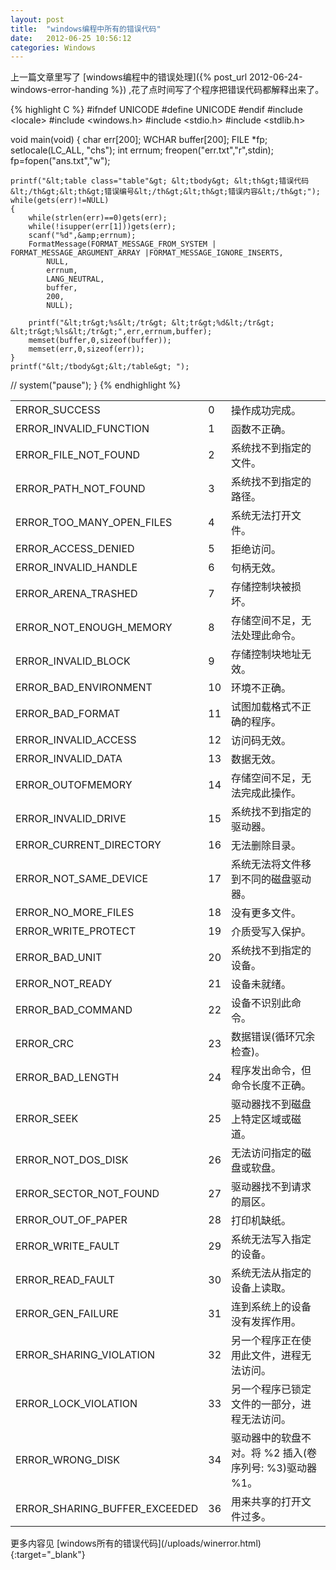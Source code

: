 ```yaml
---
layout: post
title:  "windows编程中所有的错误代码"
date:   2012-06-25 10:56:12
categories: Windows
---
```

上一篇文章里写了 [windows编程中的错误处理]({% post_url 2012-06-24-windows-error-handing %}) ,花了点时间写了个程序把错误代码都解释出来了。

{% highlight C %}
#ifndef UNICODE
#define UNICODE
#endif
#include &lt;locale&gt;
#include &lt;windows.h&gt;
#include &lt;stdio.h&gt;
#include &lt;stdlib.h&gt;

void main(void)
{
    char err[200];
    WCHAR buffer[200];
    FILE *fp;
    setlocale(LC_ALL, "chs");
    int errnum;
    freopen("err.txt","r",stdin);
    fp=fopen("ans.txt","w");

    printf("&lt;table class="table"&gt; &lt;tbody&gt; &lt;th&gt;错误代码&lt;/th&gt;&lt;th&gt;错误编号&lt;/th&gt;&lt;th&gt;错误内容&lt;/th&gt;");
    while(gets(err)!=NULL)
    {
        while(strlen(err)==0)gets(err);
        while(!isupper(err[1]))gets(err);
        scanf("%d",&amp;errnum);
        FormatMessage(FORMAT_MESSAGE_FROM_SYSTEM | FORMAT_MESSAGE_ARGUMENT_ARRAY |FORMAT_MESSAGE_IGNORE_INSERTS,
            NULL, 
            errnum,
            LANG_NEUTRAL,
            buffer, 
            200, 
            NULL);

        printf("&lt;tr&gt;%s&lt;/tr&gt; &lt;tr&gt;%d&lt;/tr&gt; &lt;tr&gt;%ls&lt;/tr&gt;",err,errnum,buffer);
        memset(buffer,0,sizeof(buffer));
        memset(err,0,sizeof(err));
    }
    printf("&lt;/tbody&gt;&lt;/table&gt; ");
//  system("pause");
}
{% endhighlight %}

<table class="table">
<tbody>
<tr>
<td>ERROR_SUCCESS</td>
<td>0</td>
<td>操作成功完成。</td>
</tr>
<tr>
<td>ERROR_INVALID_FUNCTION</td>
<td>1</td>
<td>函数不正确。</td>
</tr>
<tr>
<td>ERROR_FILE_NOT_FOUND</td>
<td>2</td>
<td>系统找不到指定的文件。</td>
</tr>
<tr>
<td>ERROR_PATH_NOT_FOUND</td>
<td>3</td>
<td>系统找不到指定的路径。</td>
</tr>
<tr>
<td>ERROR_TOO_MANY_OPEN_FILES</td>
<td>4</td>
<td>系统无法打开文件。</td>
</tr>
<tr>
<td>ERROR_ACCESS_DENIED</td>
<td>5</td>
<td>拒绝访问。</td>
</tr>
<tr>
<td>ERROR_INVALID_HANDLE</td>
<td>6</td>
<td>句柄无效。</td>
</tr>
<tr>
<td>ERROR_ARENA_TRASHED</td>
<td>7</td>
<td>存储控制块被损坏。</td>
</tr>
<tr>
<td>ERROR_NOT_ENOUGH_MEMORY</td>
<td>8</td>
<td>存储空间不足，无法处理此命令。</td>
</tr>
<tr>
<td>ERROR_INVALID_BLOCK</td>
<td>9</td>
<td>存储控制块地址无效。</td>
</tr>
<tr>
<td>ERROR_BAD_ENVIRONMENT</td>
<td>10</td>
<td>环境不正确。</td>
</tr>
<tr>
<td>ERROR_BAD_FORMAT</td>
<td>11</td>
<td>试图加载格式不正确的程序。</td>
</tr>
<tr>
<td>ERROR_INVALID_ACCESS</td>
<td>12</td>
<td>访问码无效。</td>
</tr>
<tr>
<td>ERROR_INVALID_DATA</td>
<td>13</td>
<td>数据无效。</td>
</tr>
<tr>
<td>ERROR_OUTOFMEMORY</td>
<td>14</td>
<td>存储空间不足，无法完成此操作。</td>
</tr>
<tr>
<td>ERROR_INVALID_DRIVE</td>
<td>15</td>
<td>系统找不到指定的驱动器。</td>
</tr>
<tr>
<td>ERROR_CURRENT_DIRECTORY</td>
<td>16</td>
<td>无法删除目录。</td>
</tr>
<tr>
<td>ERROR_NOT_SAME_DEVICE</td>
<td>17</td>
<td>系统无法将文件移到不同的磁盘驱动器。</td>
</tr>
<tr>
<td>ERROR_NO_MORE_FILES</td>
<td>18</td>
<td>没有更多文件。</td>
</tr>
<tr>
<td>ERROR_WRITE_PROTECT</td>
<td>19</td>
<td>介质受写入保护。</td>
</tr>
<tr>
<td>ERROR_BAD_UNIT</td>
<td>20</td>
<td>系统找不到指定的设备。</td>
</tr>
<tr>
<td>ERROR_NOT_READY</td>
<td>21</td>
<td>设备未就绪。</td>
</tr>
<tr>
<td>ERROR_BAD_COMMAND</td>
<td>22</td>
<td>设备不识别此命令。</td>
</tr>
<tr>
<td>ERROR_CRC</td>
<td>23</td>
<td>数据错误(循环冗余检查)。</td>
</tr>
<tr>
<td>ERROR_BAD_LENGTH</td>
<td>24</td>
<td>程序发出命令，但命令长度不正确。</td>
</tr>
<tr>
<td>ERROR_SEEK</td>
<td>25</td>
<td>驱动器找不到磁盘上特定区域或磁道。</td>
</tr>
<tr>
<td>ERROR_NOT_DOS_DISK</td>
<td>26</td>
<td>无法访问指定的磁盘或软盘。</td>
</tr>
<tr>
<td>ERROR_SECTOR_NOT_FOUND</td>
<td>27</td>
<td>驱动器找不到请求的扇区。</td>
</tr>
<tr>
<td>ERROR_OUT_OF_PAPER</td>
<td>28</td>
<td>打印机缺纸。</td>
</tr>
<tr>
<td>ERROR_WRITE_FAULT</td>
<td>29</td>
<td>系统无法写入指定的设备。</td>
</tr>
<tr>
<td>ERROR_READ_FAULT</td>
<td>30</td>
<td>系统无法从指定的设备上读取。</td>
</tr>
<tr>
<td>ERROR_GEN_FAILURE</td>
<td>31</td>
<td>连到系统上的设备没有发挥作用。</td>
</tr>
<tr>
<td>ERROR_SHARING_VIOLATION</td>
<td>32</td>
<td>另一个程序正在使用此文件，进程无法访问。</td>
</tr>
<tr>
<td>ERROR_LOCK_VIOLATION</td>
<td>33</td>
<td>另一个程序已锁定文件的一部分，进程无法访问。</td>
</tr>
<tr>
<td>ERROR_WRONG_DISK</td>
<td>34</td>
<td>驱动器中的软盘不对。将 %2 插入(卷序列号: %3)驱动器 %1。</td>
</tr>
<tr>
<td>ERROR_SHARING_BUFFER_EXCEEDED</td>
<td>36</td>
<td>用来共享的打开文件过多。</td>
</tr>
</tbody>
</table>
更多内容见 [windows所有的错误代码](/uploads/winerror.html){:target="_blank"}